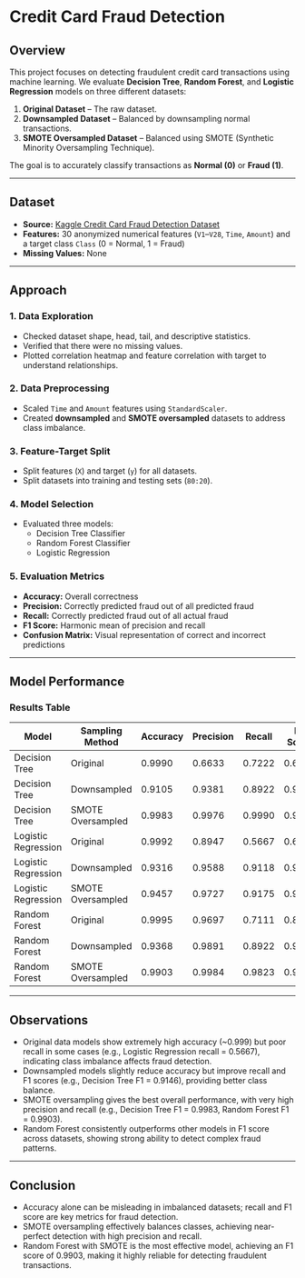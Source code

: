 # Credit Card Fraud Detection

## Overview
This project focuses on detecting fraudulent credit card transactions using machine learning. We evaluate **Decision Tree**, **Random Forest**, and **Logistic Regression** models on three different datasets:

1. **Original Dataset** – The raw dataset.
2. **Downsampled Dataset** – Balanced by downsampling normal transactions.
3. **SMOTE Oversampled Dataset** – Balanced using SMOTE (Synthetic Minority Oversampling Technique).

The goal is to accurately classify transactions as **Normal (0)** or **Fraud (1)**.

---

## Dataset
- **Source:** [Kaggle Credit Card Fraud Detection Dataset](https://www.kaggle.com/datasets/mlg-ulb/creditcardfraud)  
- **Features:** 30 anonymized numerical features (`V1`–`V28`, `Time`, `Amount`) and a target class `Class` (0 = Normal, 1 = Fraud)  
- **Missing Values:** None

---

## Approach

### 1. Data Exploration
- Checked dataset shape, head, tail, and descriptive statistics.
- Verified that there were no missing values.
- Plotted correlation heatmap and feature correlation with target to understand relationships.

### 2. Data Preprocessing
- Scaled `Time` and `Amount` features using `StandardScaler`.
- Created **downsampled** and **SMOTE oversampled** datasets to address class imbalance.

### 3. Feature-Target Split
- Split features (`X`) and target (`y`) for all datasets.
- Split datasets into training and testing sets (`80:20`).

### 4. Model Selection
- Evaluated three models:
  - Decision Tree Classifier
  - Random Forest Classifier
  - Logistic Regression

### 5. Evaluation Metrics
- **Accuracy:** Overall correctness  
- **Precision:** Correctly predicted fraud out of all predicted fraud  
- **Recall:** Correctly predicted fraud out of all actual fraud  
- **F1 Score:** Harmonic mean of precision and recall  
- **Confusion Matrix:** Visual representation of correct and incorrect predictions

---

## Model Performance
### Results Table

| Model | Sampling Method | Accuracy | Precision | Recall | F1 Score |
|---|---|---|---|---|---|
| Decision Tree | Original | 0.9990 | 0.6633 | 0.7222 | 0.6915 |
| Decision Tree | Downsampled | 0.9105 | 0.9381 | 0.8922 | 0.9146 |
| Decision Tree | SMOTE Oversampled | 0.9983 | 0.9976 | 0.9990 | 0.9983 |
| Logistic Regression | Original | 0.9992 | 0.8947 | 0.5667 | 0.6939 |
| Logistic Regression | Downsampled | 0.9316 | 0.9588 | 0.9118 | 0.9347 |
| Logistic Regression | SMOTE Oversampled | 0.9457 | 0.9727 | 0.9175 | 0.9443 |
| Random Forest | Original | 0.9995 | 0.9697 | 0.7111 | 0.8205 |
| Random Forest | Downsampled | 0.9368 | 0.9891 | 0.8922 | 0.9381 |
| Random Forest | SMOTE Oversampled | 0.9903 | 0.9984 | 0.9823 | 0.9903 |

---

## Observations

* Original data models show extremely high accuracy (~0.999) but poor recall in some cases (e.g., Logistic Regression recall = 0.5667), indicating class imbalance affects fraud detection.
* Downsampled models slightly reduce accuracy but improve recall and F1 scores (e.g., Decision Tree F1 = 0.9146), providing better class balance.
* SMOTE oversampling gives the best overall performance, with very high precision and recall (e.g., Decision Tree F1 = 0.9983, Random Forest F1 = 0.9903).
* Random Forest consistently outperforms other models in F1 score across datasets, showing strong ability to detect complex fraud patterns.

---

## Conclusion

* Accuracy alone can be misleading in imbalanced datasets; recall and F1 score are key metrics for fraud detection.
* SMOTE oversampling effectively balances classes, achieving near-perfect detection with high precision and recall.
* Random Forest with SMOTE is the most effective model, achieving an F1 score of 0.9903, making it highly reliable for detecting fraudulent transactions.
